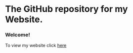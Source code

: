 # The GitHub repository for my Website.

### Welcome!

To view my website click [here](https://wiscevan.github.io/ "Evan R. Rees Personal Website")

